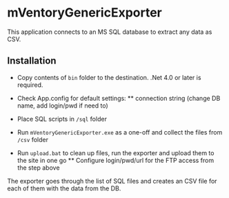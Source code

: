 # mVentoryGenericExporter

This application connects to an MS SQL database to extract any data as CSV.

## Installation

* Copy contents of `bin` folder to the destination. .Net 4.0 or later is required.

* Check App.config for default settings:
** connection string (change DB name, add login/pwd if need to)
* Place SQL scripts in `/sql` folder
* Run `mVentoryGenericExporter.exe` as a one-off and collect the files from `/csv` folder
* Run `upload.bat` to clean up files, run the exporter and upload them to the site in one go
** Configure login/pwd/url for the FTP access from the step above

The exporter goes through the list of SQL files and creates an CSV file for each of them with the data from the DB.